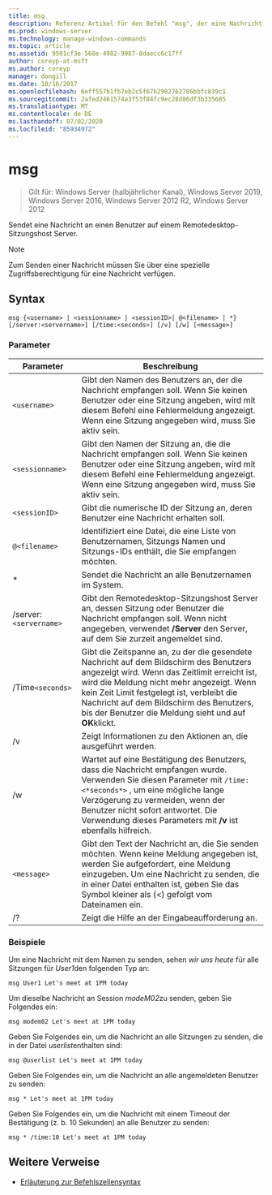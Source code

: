 ```yaml
---
title: msg
description: Referenz Artikel für den Befehl "msg", der eine Nachricht an einen Benutzer auf einem Remotedesktop-Sitzungshost Server sendet
ms.prod: windows-server
ms.technology: manage-windows-commands
ms.topic: article
ms.assetid: 9501cf3e-568e-4982-9987-8daecc6c17ff
author: coreyp-at-msft
ms.author: coreyp
manager: dongill
ms.date: 10/16/2017
ms.openlocfilehash: 6eff557b1fb7eb2c5f67b2902762786bbfc839c1
ms.sourcegitcommit: 2afed2461574a3f53f84fc9ec28d86df3b335685
ms.translationtype: MT
ms.contentlocale: de-DE
ms.lasthandoff: 07/02/2020
ms.locfileid: "85934972"
---
```

# <a name="msg"></a>msg

> Gilt für: Windows Server (halbjährlicher Kanal), Windows Server 2019, Windows Server 2016, Windows Server 2012 R2, Windows Server 2012

Sendet eine Nachricht an einen Benutzer auf einem Remotedesktop-Sitzungshost Server.

> [!NOTE]
> Zum Senden einer Nachricht müssen Sie über eine spezielle Zugriffsberechtigung für eine Nachricht verfügen.

## <a name="syntax"></a>Syntax

```
msg {<username> | <sessionname> | <sessionID>| @<filename> | *} [/server:<servername>] [/time:<seconds>] [/v] [/w] [<message>]
```

### <a name="parameters"></a>Parameter

| Parameter | Beschreibung |
| --------- | ----------- |
| `<username>` | Gibt den Namen des Benutzers an, der die Nachricht empfangen soll. Wenn Sie keinen Benutzer oder eine Sitzung angeben, wird mit diesem Befehl eine Fehlermeldung angezeigt. Wenn eine Sitzung angegeben wird, muss Sie aktiv sein. |
| `<sessionname>` | Gibt den Namen der Sitzung an, die die Nachricht empfangen soll. Wenn Sie keinen Benutzer oder eine Sitzung angeben, wird mit diesem Befehl eine Fehlermeldung angezeigt. Wenn eine Sitzung angegeben wird, muss Sie aktiv sein. |
| `<sessionID>` | Gibt die numerische ID der Sitzung an, deren Benutzer eine Nachricht erhalten soll. |
| `@<filename>` | Identifiziert eine Datei, die eine Liste von Benutzernamen, Sitzungs Namen und Sitzungs-IDs enthält, die Sie empfangen möchten. |
| * | Sendet die Nachricht an alle Benutzernamen im System. |
| /server:`<servername>` | Gibt den Remotedesktop-Sitzungshost Server an, dessen Sitzung oder Benutzer die Nachricht empfangen soll. Wenn nicht angegeben, verwendet **/Server** den Server, auf dem Sie zurzeit angemeldet sind. |
| /Time`<seconds>` | Gibt die Zeitspanne an, zu der die gesendete Nachricht auf dem Bildschirm des Benutzers angezeigt wird. Wenn das Zeitlimit erreicht ist, wird die Meldung nicht mehr angezeigt. Wenn kein Zeit Limit festgelegt ist, verbleibt die Nachricht auf dem Bildschirm des Benutzers, bis der Benutzer die Meldung sieht und auf **OK**klickt. |
| /v | Zeigt Informationen zu den Aktionen an, die ausgeführt werden. |
| /w | Wartet auf eine Bestätigung des Benutzers, dass die Nachricht empfangen wurde. Verwenden Sie diesen Parameter mit `/time:<*seconds*>` , um eine mögliche lange Verzögerung zu vermeiden, wenn der Benutzer nicht sofort antwortet. Die Verwendung dieses Parameters mit **/v** ist ebenfalls hilfreich. |
| `<message>` | Gibt den Text der Nachricht an, die Sie senden möchten. Wenn keine Meldung angegeben ist, werden Sie aufgefordert, eine Meldung einzugeben. Um eine Nachricht zu senden, die in einer Datei enthalten ist, geben Sie das Symbol kleiner als (<) gefolgt vom Dateinamen ein. |
| /? | Zeigt die Hilfe an der Eingabeaufforderung an. |

### <a name="examples"></a>Beispiele

Um eine Nachricht mit dem Namen zu senden, sehen *wir uns heute* für alle Sitzungen für *User1*den folgenden Typ an:

```
msg User1 Let's meet at 1PM today
```

Um dieselbe Nachricht an Session *modeM02*zu senden, geben Sie Folgendes ein:

```
msg modem02 Let's meet at 1PM today
```

Geben Sie Folgendes ein, um die Nachricht an alle Sitzungen zu senden, die in der Datei *userlist*enthalten sind:

```
msg @userlist Let's meet at 1PM today
```

Geben Sie Folgendes ein, um die Nachricht an alle angemeldeten Benutzer zu senden:

```
msg * Let's meet at 1PM today
```

Geben Sie Folgendes ein, um die Nachricht mit einem Timeout der Bestätigung (z. b. 10 Sekunden) an alle Benutzer zu senden:

```
msg * /time:10 Let's meet at 1PM today
```

## <a name="additional-references"></a>Weitere Verweise

- [Erläuterung zur Befehlszeilensyntax](command-line-syntax-key.md)
